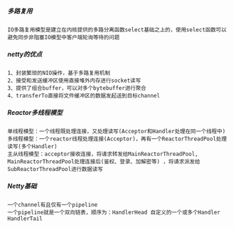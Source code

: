 ##### 多路复用

```
IO多路复用模型是建立在内核提供的多路分离函数select基础之上的，使用select函数可以避免同步非阻塞IO模型中客户端轮询等待的问题
```


##### netty的优点

```
1、封装繁琐的NIO操作，基于多路复用机制
2、接受和发送缓冲区使用直接堆外内存进行socket读写
3、提供了组合buffer，可以对多个bytebuffer进行聚合
4、transferTo直接将文件缓冲区的数据发起送到目标channel
```

##### Reactor多线程模型

```
单线程模型：一个线程既处理连接，又处理读写(Acceptor和Handler处理在同一个线程中)
多线程模型：一个reactor线程处理连接(Acceptor)，再有一个ReactorThreadPool处理读写(多个Handler)
主从线程模型：acceptor接收连接，将请求转发给MainReactorThreadPool, MainReactorThreadPool处理连接后(鉴权、登录、加解密等) ，将请求派发给SubReactorThreadPool进行数据读写
```

##### Netty基础

```
一个channel有且仅有一个pipeline
一个pipeline就是一个双向链表，顺序为：HandlerHead 自定义的一个或多个Handler HandlerTail
```


